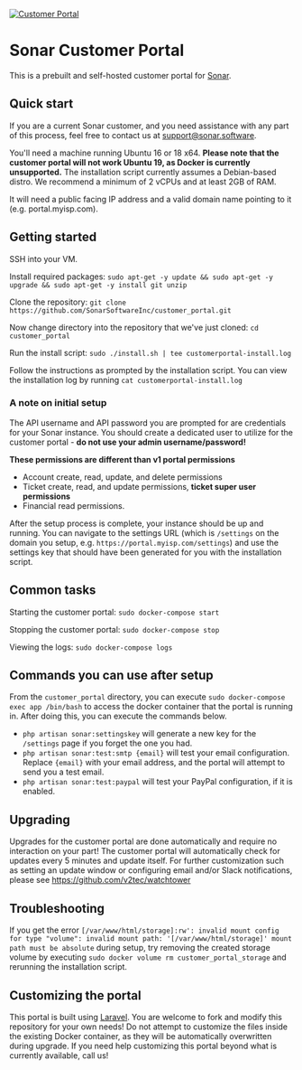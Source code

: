 [![Customer Portal](https://i.imgur.com/AMoOuyg.png)](https://github.com/SonarSoftwareInc/customer_portal)

# Sonar Customer Portal

This is a prebuilt and self-hosted customer portal for [Sonar](https://sonar.software).

## Quick start

If you are a current Sonar customer, and you need assistance with any part of this process, feel free to contact us at support@sonar.software.

You'll need a machine running Ubuntu 16 or 18 x64. **Please note that the customer portal will not work Ubuntu 19, as Docker is currently unsupported.** The installation script currently assumes a Debian-based distro.
We recommend a minimum of 2 vCPUs and at least 2GB of RAM.

It will need a public facing IP address and a valid domain name pointing to it (e.g. portal.myisp.com).

## Getting started

SSH into your VM.

Install required packages:
`sudo apt-get -y update && sudo apt-get -y upgrade && sudo apt-get -y install git unzip`

Clone the repository:
`git clone https://github.com/SonarSoftwareInc/customer_portal.git`

Now change directory into the repository that we've just cloned:
`cd customer_portal`

Run the install script:
`sudo ./install.sh | tee customerportal-install.log`

Follow the instructions as prompted by the installation script.
You can view the installation log by running
`cat customerportal-install.log`

### A note on initial setup

The API username and API password you are prompted for are credentials for your Sonar instance. You should create a dedicated user to utilize for the customer portal - **do not use your admin username/password!** 

**These permissions are different than v1 portal permissions**

* Account create, read, update, and delete permissions
* Ticket create, read, and update permissions, **ticket super user permissions**
* Financial read permissions.

After the setup process is complete, your instance should be up and running. You can navigate to the settings URL (which is `/settings` on the domain you setup, e.g. `https://portal.myisp.com/settings`) and use the settings key that should have been generated for you with the installation script.

## Common tasks

Starting the customer portal:
`sudo docker-compose start`

Stopping the customer portal:
`sudo docker-compose stop`

Viewing the logs:
`sudo docker-compose logs`

## Commands you can use after setup

From the `customer_portal` directory, you can execute `sudo docker-compose exec app /bin/bash` to access the docker container that the portal is running in. After doing this, you can execute the commands below.

* `php artisan sonar:settingskey` will generate a new key for the `/settings` page if you forget the one you had.
* `php artisan sonar:test:smtp {email}` will test your email configuration. Replace `{email}` with your email address, and the portal will attempt to send you a test email.
* `php artisan sonar:test:paypal` will test your PayPal configuration, if it is enabled.

## Upgrading

Upgrades for the customer portal are done automatically and require no interaction on your part! The customer portal will automatically check for updates every 5 minutes and update itself. For further customization such as setting an update window or configuring email and/or Slack notifications, please see https://github.com/v2tec/watchtower

## Troubleshooting

If you get the error `[/var/www/html/storage]:rw': invalid mount config for type "volume": invalid mount path: '[/var/www/html/storage]' mount path must be absolute` during setup, try removing the created storage volume by executing `sudo docker volume rm customer_portal_storage` and rerunning the installation script.

## Customizing the portal

This portal is built using [Laravel](https://laravel.com/). You are welcome to fork and modify this repository for your own needs! Do not attempt to customize the files inside the existing Docker container, as they will be automatically overwritten during upgrade. If you need help customizing this portal beyond what is currently available, call us!
